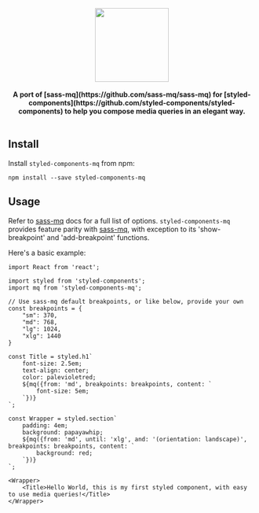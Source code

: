 <div align='center'>
<img src='https://cdn.rawgit.com/WebDevLuke/styled-components-mq/master/logos.png' height='150px'>
</div>

<br />

<div align="center">
	<strong>A port of [sass-mq](https://github.com/sass-mq/sass-mq) for [styled-components](https://github.com/styled-components/styled-components) to help you compose media queries in an elegant way.</strong>
	<br />
	<br />
</div>

## Install

Install `styled-components-mq` from npm:

```
npm install --save styled-components-mq
```

## Usage
Refer to [sass-mq](https://github.com/sass-mq/sass-mq) docs for a full list of options. `styled-components-mq` provides feature parity with [sass-mq](https://github.com/sass-mq/sass-mq), with exception to its 'show-breakpoint' and 'add-breakpoint' functions.

Here's a basic example:

```JSX
import React from 'react';

import styled from 'styled-components';
import mq from 'styled-components-mq';

// Use sass-mq default breakpoints, or like below, provide your own
const breakpoints = {
	"sm": 370,
	"md": 768,
	"lg": 1024,
	"xlg": 1440
}

const Title = styled.h1`
	font-size: 2.5em;
	text-align: center;
	color: palevioletred;
	${mq({from: 'md', breakpoints: breakpoints, content: `
		font-size: 5em;
	`})}
`;

const Wrapper = styled.section`
	padding: 4em;
	background: papayawhip;
	${mq({from: 'md', until: 'xlg', and: '(orientation: landscape)', breakpoints: breakpoints, content: `
		background: red;
	`})}
`;

<Wrapper>
	<Title>Hello World, this is my first styled component, with easy to use media queries!</Title>
</Wrapper>
```






